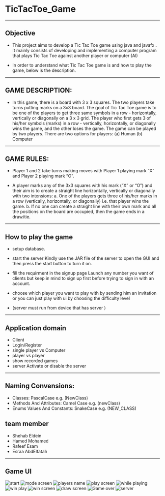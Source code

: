 # TicTacToe_Game


<hr>

<h2>Objective</h2>

- This project aims to develop a Tic Tac Toe game using java and javafx . It mainly consists of developing and implementing a computer program that plays Tic Tac Toe against another player or computer (AI)

- In order to understand what Tic Tac Toe game is and how to play the game, below is the description.


<hr>
<h2>GAME DESCRIPTION:</h2>

- In this game, there is a board with 3 x 3 squares. The two players take turns putting marks on a 3x3 board. The goal of Tic Tac Toe game is to be one of the players to get three same symbols in a row - horizontally, vertically or diagonally on a 3 x 3 grid. The player who first gets 3 of his/her symbols (marks) in a row - vertically, horizontally, or diagonally wins the game, and the other loses the game. The game can be played by two players. There are two options for players: (a) Human (b) Computer


<hr>
<h2>GAME RULES:</h2>

- Player 1 and 2 take turns making moves with Player 1 playing mark “X” and Player 2 playing mark “O”.

- A player marks any of the 3x3 squares with his mark (“X” or “O”) and their aim is to create a straight line horizontally, vertically or diagonally with two intensions: a. One of the players gets three of his/her marks in a row (vertically, horizontally, or diagonally) i.e. that player wins the game. b. If no one can create a straight line with their own mark and all the positions on the board are occupied, then the game ends in a draw/tie.

<hr>
<h2>How to play the game</h2>

- setup database.

- start the server Kindly use the JAR file of the server to open the GUI and then press the start button to turn it on.

- fill the requirment in the signup page Launch any number you want of clients but keep in mind to sign up first before trying to sign in with an account.

- choose which player you want to play with by sending him an invitation or you can just play with ui by choosing the difficulty level

-  (server must run from  device that has server ) 

<hr>
<h2>Application domain</h2>

-  Client
-  Login/Register
-  single player vs Computer
-  player vs player
-  show recorded games
-  server Activate or disable the server

<hr>

<h2> Naming Convensions:</h2>

- Classes: PascalCase e.g. (NewClass)
- Methods And Attributes: Camel Case e.g. (newClass)
- Enums Values And Constants: SnakeCase e.g. (NEW_CLASS)

<h2>team member</h2>

-  Shehab Eldein 
-  Hamed Mohamed
-  Rafeef Esam
-  Esraa AbdElfatah 

<hr>
<h2>Game UI</h2>

![start](https://user-images.githubusercontent.com/83082791/206190852-11bc3f99-9de6-490b-acaa-f8ac6f55e7ff.png)
![mode screen](https://user-images.githubusercontent.com/83082791/206190838-cc60aeff-9434-4b38-a24d-8ac13873156b.png)
![players name](https://user-images.githubusercontent.com/83082791/206190845-62aefd38-ae1b-4ce0-b1a2-1ea4e6d80b90.png)
![play screen](https://user-images.githubusercontent.com/83082791/206190841-4d251997-0736-4930-8908-8fba8dad7c97.png)
![while playing](https://user-images.githubusercontent.com/83082791/206190855-0c1ba993-d98a-41a9-840f-4d49b3d5161a.png)
![win play](https://user-images.githubusercontent.com/83082791/206190860-0a704299-bf3a-40e3-813b-20eea2966a72.png)
![win screen](https://user-images.githubusercontent.com/83082791/206190863-f14e6fc8-36e1-419d-8cf8-8114340d4192.png)
![draw screen](https://user-images.githubusercontent.com/83082791/206190869-e71e7c66-ef61-4036-ae43-72448a5316af.png)
![Game over](https://user-images.githubusercontent.com/83082791/206190871-3eaa70da-8288-4a70-a4cf-df70a74de88f.png)
![server](https://user-images.githubusercontent.com/86933863/208898021-13256621-8cc2-477d-8892-7e0d810586ce.PNG)
